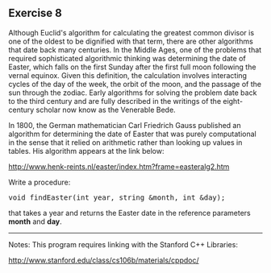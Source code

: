 Exercise 8
---------- 

Although Euclid's algorithm for calculating the greatest common divisor is one of the oldest to be dignified with that term, there are other algorithms that date back many centuries. In the Middle Ages, one of the problems that required sophisticated algorithmic thinking was determining the date of Easter, which falls on the first Sunday after the first full moon following the vernal equinox. Given this definition, the calculation involves interacting cycles of the day of the week, the orbit of the moon, and the passage of the sun through the zodiac. Early algorithms for solving the problem date back to the third century and are fully described in the writings of the eight-century scholar now know as the Venerable Bede.

In 1800, the German mathematician Carl Friedrich Gauss published an algorithm for determining the date of Easter that was purely computational in the sense that it relied on arithmetic rather than looking up values in tables. His algorithm appears at the link below:

http://www.henk-reints.nl/easter/index.htm?frame=easteralg2.htm

Write a procedure:

<pre>
void findEaster(int year, string &month, int &day);
</pre>

that takes a year and returns the Easter date in the reference parameters **month** and **day**.

---

Notes: This program requires linking with the Stanford C++ Libraries:

http://www.stanford.edu/class/cs106b/materials/cppdoc/